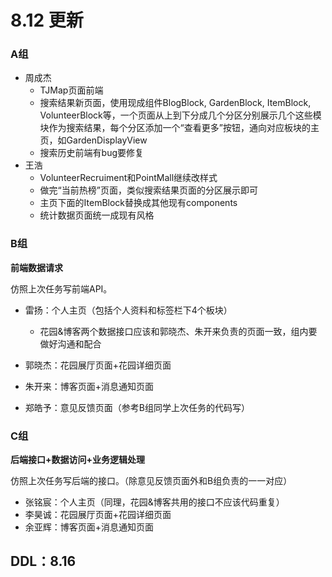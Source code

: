# 8.12 更新

### A组

- 周成杰
  - TJMap页面前端
  - 搜索结果新页面，使用现成组件BlogBlock, GardenBlock, ItemBlock, VolunteerBlock等，一个页面从上到下分成几个分区分别展示几个这些模块作为搜索结果，每个分区添加一个“查看更多”按钮，通向对应板块的主页，如GardenDisplayView
  - 搜索历史前端有bug要修复
- 王浩
  - VolunteerRecruiment和PointMall继续改样式
  - 做完“当前热榜”页面，类似搜索结果页面的分区展示即可
  - 主页下面的ItemBlock替换成其他现有components
  - 统计数据页面统一成现有风格

### B组

**前端数据请求**

仿照上次任务写前端API。

- 雷扬：个人主页（包括个人资料和标签栏下4个板块）
  - 花园&博客两个数据接口应该和郭晓杰、朱开来负责的页面一致，组内要做好沟通和配合

- 郭晓杰：花园展厅页面+花园详细页面
- 朱开来：博客页面+消息通知页面
- 郑皓予：意见反馈页面（参考B组同学上次任务的代码写）


### C组

**后端接口+数据访问+业务逻辑处理**

仿照上次任务写后端的接口。（除意见反馈页面外和B组负责的一一对应）

- 张铭宸：个人主页（同理，花园&博客共用的接口不应该代码重复）
- 李昊诚：花园展厅页面+花园详细页面
- 余亚辉：博客页面+消息通知页面







## DDL：8.16
